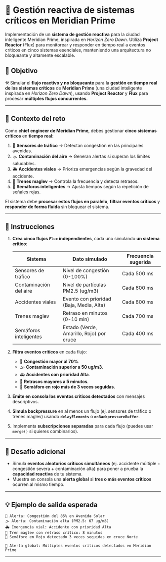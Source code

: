 # 🌆 Gestión reactiva de sistemas críticos en Meridian Prime

Implementación de un **sistema de gestión reactiva** para la ciudad inteligente Meridian Prime, inspirada en *Horizon Zero Dawn*. Utiliza **Project Reactor** (Flux) para monitorear y responder en tiempo real a eventos críticos en cinco sistemas esenciales, manteniendo una arquitectura no bloqueante y altamente escalable.

## 🎯 Objetivo

⚒️ Simular el **flujo reactivo y no bloqueante** para la **gestión en tiempo real de los sistemas críticos** de **Meridian Prime** (una ciudad inteligente inspirada en *Horizon Zero Dawn*), usando **Project Reactor** y **Flux** para procesar **múltiples flujos concurrentes**.

---

## 🧠 Contexto del reto

Como **chief engineer de Meridian Prime**, debes gestionar **cinco sistemas críticos** en **tiempo real**:

1. 🚗 **Sensores de tráfico** → Detectan congestión en las principales avenidas.
2. 🌫️ **Contaminación del aire** → Generan alertas si superan los límites saludables.
3. 🚑 **Accidentes viales** → Prioriza emergencias según la gravedad del accidente.
4. 🚝 **Trenes maglev** → Controla la frecuencia y detecta retrasos.
5. 🚦 **Semáforos inteligentes** → Ajusta tiempos según la repetición de señales rojas.

El sistema debe **procesar estos flujos en paralelo**, **filtrar eventos críticos** y **responder de forma fluida** sin bloquear el sistema.

---

## 📝 Instrucciones

1. **Crea cinco flujos `Flux` independientes**, cada uno simulando **un sistema crítico**:

   | Sistema                  | Dato simulado                        | Frecuencia sugerida  |
   |--------------------------|---------------------------------------|----------------------|
   | Sensores de tráfico      | Nivel de congestión (0-100%)          | Cada 500 ms          |
   | Contaminación del aire   | Nivel de partículas PM2.5 (ug/m3)     | Cada 600 ms          |
   | Accidentes viales        | Evento con prioridad (Baja, Media, Alta) | Cada 800 ms      |
   | Trenes maglev            | Retraso en minutos (0-10 min)         | Cada 700 ms          |
   | Semáforos inteligentes   | Estado (Verde, Amarillo, Rojo) por cruce | Cada 400 ms       |

2. **Filtra eventos críticos** en cada flujo:

   - 🚗 **Congestión mayor al 70%**.
   - 🌫️ **Contaminación superior a 50 ug/m3**.
   - 🚑 **Accidentes con prioridad Alta**.
   - 🚝 **Retrasos mayores a 5 minutos**.
   - 🚦 **Semáforo en rojo más de 3 veces seguidas**.

3. **Emite en consola los eventos críticos detectados** con mensajes descriptivos.

4. **Simula backpressure** en al menos un flujo (ej. sensores de tráfico o trenes maglev) usando **`delayElements`** o **`onBackpressureBuffer`**.

5. Implementa **subscripciones separadas** para cada flujo (puedes usar `merge()` si quieres combinarlos).

---

## 💪 Desafío adicional 

- Simula **eventos aleatorios críticos simultáneos** (ej. accidente múltiple + congestión severa + contaminación alta) para poner a prueba la **capacidad reactiva** de tu sistema.
- Muestra en consola una **alerta global** si **tres o más eventos críticos** ocurren al mismo tiempo.

---

## 💡 Ejemplo de salida esperada

```
🚗 Alerta: Congestión del 85% en Avenida Solar
🌫️ Alerta: Contaminación alta (PM2.5: 67 ug/m3)
🚑 Emergencia vial: Accidente con prioridad Alta
🚝 Tren maglev con retraso crítico: 8 minutos
🚦 Semáforo en Rojo detectado 3 veces seguidas en cruce Norte

🚨 Alerta global: Múltiples eventos críticos detectados en Meridian Prime
```

---
